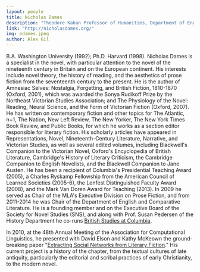 ```yaml
---
layout: people
title: Nicholas Dames
description: "Theodore Kahan Professor of Humanities, Department of English and Comparative Literature"
link: "http://nicholasdames.org/"
img: ndames.jpeg
author: Alex Gil
---
```


B.A. Washington University (1992); Ph.D. Harvard (1998).  Nicholas Dames is a specialist in the novel, with particular attention to the novel of the nineteenth century in Britain and on the European continent.  His interests include novel theory, the history of reading, and the aesthetics of prose fiction from the seventeenth century to the present. He is the author of Amnesiac Selves: Nostalgia, Forgetting, and British Fiction, 1810-1870 (Oxford, 2001), which was awarded the Sonya Rudikoff Prize by the Northeast Victorian Studies Association; and The Physiology of the Novel: Reading, Neural Science, and the Form of Victorian Fiction (Oxford, 2007). He has written on contemporary fiction and other topics for The Atlantic, n+1, The Nation, New Left Review, The New Yorker, The New York Times Book Review, and Public Books, for which he works as a section editor responsible for literary fiction. His scholarly articles have appeared in Representations, Novel, Nineteenth-Century Literature, Narrative, and Victorian Studies, as well as several edited volumes, including Blackwell's Companion to the Victorian Novel, Oxford's Encyclopedia of British Literature, Cambridge's History of Literary Criticism, the Cambridge Companion to English Novelists, and the Blackwell Companion to Jane Austen. He has been a recipient of Columbia's Presidential Teaching Award (2005), a Charles Ryskamp Fellowship from the American Council of Learned Societies (2005-6), the Lenfest Distinguished Faculty Award (2008), and the Mark Van Doren Award for Teaching (2013). In 2009 he served as Chair of the MLA's Executive Division on Prose Fiction, and from 2011-2014 he was Chair of the Department of English and Comparative Literature. He is a founding member and on the Executive Board of the Society for Novel Studies (SNS), and along with Prof. Susan Pedersen of the History Department he co-runs [British Studies at Columbia](http://www.columbia.edu/cu/britishstudies/).  

In 2010, at the 48th Annual Meeting of the Association for Computational Linguistics, he presented with David Elson and Kathy McKeown the ground-breaking paper "[Extracting Social Networks from Literary Fiction](http://nicholasdames.org/wp-content/uploads/2013/06/ACL2010-ElsonDamesMcKeown.pdf)." His current project is a history of the chapter, from the textual cultures of late antiquity, particularly the editorial and scribal practices of early Christianity, to the modern novel.


